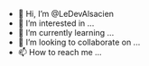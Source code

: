 - 👋 Hi, I’m @LeDevAlsacien
- 👀 I’m interested in ...
- 🌱 I’m currently learning ...
- 💞️ I’m looking to collaborate on ...
- 📫 How to reach me ...

<!---
LeDevAlsacien/LeDevAlsacien is a ✨ special ✨ repository because its `README.md` (this file) appears on your GitHub profile.
You can click the Preview link to take a look at your changes.
--->
